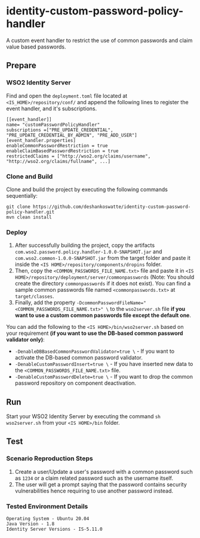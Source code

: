 # identity-custom-password-policy-handler

A custom event handler to restrict the use of common passwords and claim value based passwords.

## Prepare

### WSO2 Identity Server

Find and open the `deployment.toml` file located at `<IS_HOME>/repository/conf/` and append the following lines to
register the event handler, and it's subscriptions.

```
[[event_handler]]
name= "customPasswordPolicyHandler"
subscriptions =["PRE_UPDATE_CREDENTIAL", "PRE_UPDATE_CREDENTIAL_BY_ADMIN", "PRE_ADD_USER"]
[event_handler.properties]
enableCommonPasswordRestriction = true
enableClaimBasedPasswordRestriction = true
restrictedClaims = ["http://wso2.org/claims/username", "http://wso2.org/claims/fullname", ...]
```

### Clone and Build

Clone and build the project by executing the following commands sequentially:

```
git clone https://github.com/deshankoswatte/identity-custom-password-policy-handler.git
mvn clean install
```

### Deploy

1. After successfully building the project, copy the artifacts `com.wso2.password.policy.handler-1.0.0-SNAPSHOT.jar`
   and `com.wso2.common-1.0.0-SNAPSHOT.jar` from the target folder and paste it inside
   the `<IS HOME>/repository/components/dropins` folder.
2. Then, copy the `<COMMON_PASSWORDS_FILE_NAME.txt>` file and paste it
   in `<IS HOME>/repository/deployment/server/commonpasswords` (Note: You should create the directory `commonpasswords`
   if it does not exist). You can find a sample common passwords file named `<commonpasswords.txt>` at `target/classes`.
3. Finally, add the property `-DcommonPasswordFileName="<COMMON_PASSWORDS_FILE_NAME.txt>" \` to the `wso2server.sh`
   file **if you want to use a custom common passwords file except the default one**.

You can add the following to the `<IS HOME>/bin/wso2server.sh` based on your requirement **(if you want to use the
DB-based common password validator only)**:

- `-DenableDBBasedCommonPasswordValidator=true \` - If you want to activate the DB-based common password validator.
- `-DenableCustomPasswordInsert=true \` - If you have inserted new data to the `<COMMON_PASSWORDS_FILE_NAME.txt>` file.
- `-DenableCustomPasswordDelete=true \` - If you want to drop the common password repository on component deactivation.

## Run

Start your WSO2 Identity Server by executing the command `sh wso2server.sh` from your `<IS HOME>/bin` folder.

## Test

### Scenario Reproduction Steps

1. Create a user/Update a user's password with a common password such as `1234` or a claim related password such as the
   username itself.
2. The user will get a prompt saying that the password contains security vulnerabilities hence requiring to use another
   password instead.

### Tested Environment Details

```
Operating System - Ubuntu 20.04
Java Version - 1.8
Identity Server Versions - IS-5.11.0
```
